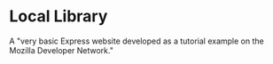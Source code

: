 # Local Library 
A "very basic Express website developed as a tutorial example on the Mozilla Developer Network."